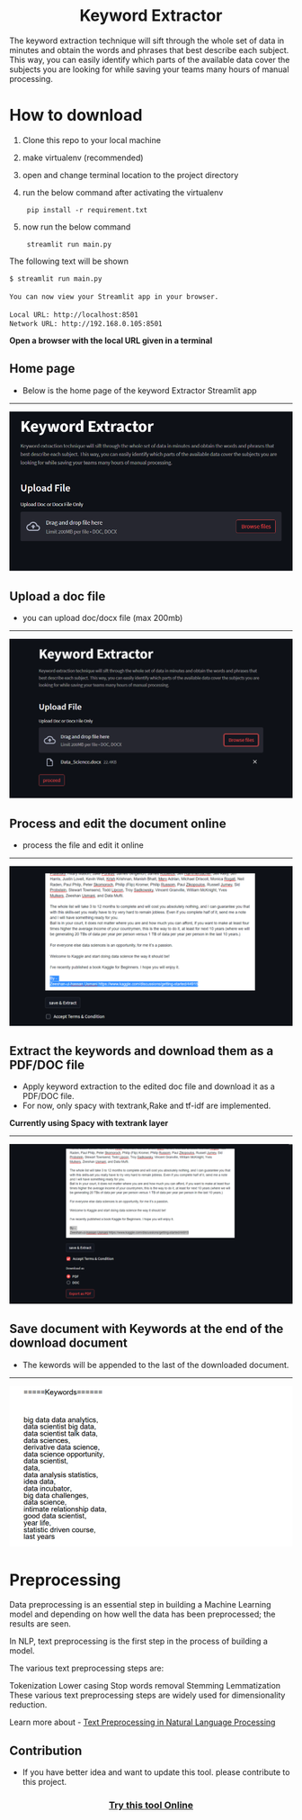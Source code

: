 
<center> <h1>Keyword Extractor </h1> </center>

The keyword extraction technique will sift through the whole set of data in minutes and obtain the words and phrases that best describe each subject. This way, you can easily identify which parts of the available data cover the subjects you are looking for while saving your teams many hours of manual processing.



# How to download

1. Clone this repo to your local machine
2. make virtualenv (recommended)
3. open and change terminal location to the project directory
4. run the below command after activating the virtualenv

        pip install -r requirement.txt

5. now run the below command

        streamlit run main.py


The following text will be shown


    $ streamlit run main.py

    You can now view your Streamlit app in your browser.

    Local URL: http://localhost:8501
    Network URL: http://192.168.0.105:8501



**Open a browser with the local URL given in a terminal**

## Home page

* Below is the home page of the keyword Extractor Streamlit app
___
![Home Page](https://raw.githubusercontent.com/Ankitkalauni/Keyword_Extractor/main/images/home_page.png)


## Upload a doc file

* you can upload doc/docx file (max 200mb)
___
![Upload doc](https://raw.githubusercontent.com/Ankitkalauni/Keyword_Extractor/main/images/upload.png)


## Process and edit the document online

* process the file and edit it online
___
![edit doc](https://raw.githubusercontent.com/Ankitkalauni/Keyword_Extractor/main/images/edit.png)



## Extract the keywords and download them as a PDF/DOC file

* Apply keyword extraction to the edited doc file and download it as a PDF/DOC file.
* For now, only spacy with textrank,Rake and tf-idf are implemented.

**Currently using Spacy with textrank layer**
___
![download file](https://raw.githubusercontent.com/Ankitkalauni/Keyword_Extractor/main/images/download.png)


## Save document with Keywords at the end of the download document

* The kewords will be appended to the last of the downloaded document.

___
![keywords](https://raw.githubusercontent.com/Ankitkalauni/Keyword_Extractor/main/images/keywords.png)

# Preprocessing

Data preprocessing is an essential step in building a Machine Learning model and depending on how well the data has been preprocessed; the results are seen.

In NLP, text preprocessing is the first step in the process of building a model.

The various text preprocessing steps are:

Tokenization
Lower casing
Stop words removal
Stemming
Lemmatization
These various text preprocessing steps are widely used for dimensionality reduction.

Learn more about - [Text Preprocessing in Natural Language Processing](https://towardsdatascience.com/text-preprocessing-in-natural-language-processing-using-python-6113ff5decd8)


## Contribution

* If you have better idea and want to update this tool. please contribute to this project.


<center> <h3><a href = "https://ankitkalauni-streamlitkeywordexe-main-tgj0pu.streamlitapp.com/">Try this tool Online</a>
